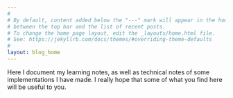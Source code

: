 ```yaml
---
#
# By default, content added below the "---" mark will appear in the home page
# between the top bar and the list of recent posts.
# To change the home page layout, edit the _layouts/home.html file.
# See: https://jekyllrb.com/docs/themes/#overriding-theme-defaults
#
layout: blog_home
---
```

Here I document my learning notes, as well as technical notes of some implementations I have made. I really hope that some of what you find here will be useful to you.

